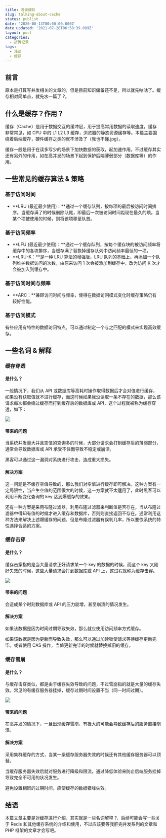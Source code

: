 ```yaml
---
title: 浅谈缓存
slug: talking-about-cache
status: publish
date: '2020-08-13T00:00:00.000Z'
date_updated: '2021-07-28T06:58:39.089Z'
layout: post
categories:
  - 折腾记录
tags:
  - 浅谈
  - 缓存
---
```

## 前言

原本是打算写并发相关的文章的，但是目前知识储备还不足，所以就先咕咕了。缓存相对简单点，就先水一篇了 ?。

## 什么是缓存？作用？

缓存（Cache）是用于数据交互的缓冲层，用于提高常用数据的读取速度，缓存非常常见，如 CPU 中的 L1 L2 L3 缓存，浏览器的静态资源缓存等。本篇主要围绕着后端缓存，硬件缓存之类的就不涉及了（我也不懂.jpg）。

缓存一般是用于在读多写少的场景下加快数据的获取，起加速作用。不过缓存其实还有另外的作用，如在高并发的场景下起到保护后端薄弱部分（数据库等）的作用。

## 一些常见的缓存算法 & 策略

### 基于访问时间

- **LRU (最近最少使用)：**通过一个缓存队列，按每项的最后被访问时间排序。当缓存满了的时候删除队尾，即最后一次被访问时间距现在最久的项。当某个项被使用的时候，则将该项移至队首。

### 基于访问频率

- **LFU (最近最少使用)：**通过一个缓存队列，按每个缓存块的被访问频率将缓存中的各块排序，当缓存满了替换掉缓存队列中访问频率最低的一项。
- **LRU-K：**是一种 LRU 算法的增强版，LRU 队列的基础上，再添加一个队列维护数据访问的次数，由原来访问 1 次会被添加到缓存中，改为访问 K 次才会被加入到缓存中。

### 基于访问时间与频率

- **ARC：**兼顾访问时间与频率，使得在数据访问模式变化时缓存策略仍有较好性能。

### 基于访问模式

有些应用有特性的数据访问特点，可以通过制定一个与之匹配的模式来实现高效缓存。

## 一些名词 & 解释

### 缓存穿透

#### 是什么？

一般情况下，我们从 API 或数据库等高耗时操作取得数据后才会对值进行缓存，如果没有获取值就不进行缓存，而这时候如果我没读取一条不存在的数据，那么该请求每次都会绕过缓存而打到缓存后的数据库或 API，这个过程就被称为缓存穿透，如下：

![](809f6d73-5ee1-4245-bef8-6734d4173de2.jpg)

#### 带来的问题

当系统并发量大并且空值的查询多的时候，大部分请求会打到缓存后的薄弱部分，通常会导致数据库或 API 承受不住而导致不稳定或崩溃。

黑客可以通过这一漏洞对系统进行攻击，造成重大损失。

#### 解决方案

这一问题是不缓存空值导致的，那么我们对空值进行缓存即可解决。这种方案有一定局限性，当产生空值的范围很大的时候，这一方案就不太适用了，此时黑客可以利用不断变化查询的 key 达到爆缓存的效果。

还有一种方案是采用布隆过滤器，利用布隆过滤器来判断值是否存在，当从布隆过滤器中得知有值的时候才进入缓存和数据库，否则则直接返回不存在。通常利用这种方法来解决上述爆缓存的问题，但是布隆过滤器有误判几率，所以要依系统的特性选择合适的方案。

### 缓存击穿

#### 是什么？

缓存击穿指的是当大量请求正好请求某一个 key 的数据的时候，而这个 key 又刚好失效的时候，这些大量请求会打到数据库或 API 上，这过程就称为缓存击穿。

![](77916f18-856d-427b-a3c2-19873ecf23c1.jpg)

#### 带来的问题

会造成某个时刻数据库或 API 的压力剧增，甚至崩溃的情况发生。

#### 解决方案

如果该数据是因为时间过期导致失效，那么就应使用访问频率方式缓存。

如果该数据是因为更新而导致失效，那么可以通过加读锁使请求等待缓存更新完毕。或者使用 CAS 操作，当值更新完毕的时候就替换掉旧的缓存。

### 缓存雪崩

#### 是什么？

与缓存击穿类似，都是由于缓存失效导致的问题，不过雪崩指的就是大量的缓存失效。常见的有缓存服务器挂掉，缓存过期时间设置不当（同一时间过期）。

![](5121966a-8010-449a-8465-0677d4aa0cfd.jpg)

#### 带来的问题

在高并发的情况下，一旦出现缓存雪崩，有极大的可能会导致缓存后的服务直接崩溃。

#### 解决方案

采用集群缓存的方式，当某一条缓存服务器失效的时候还有其他缓存服务器可以顶替。

当缓存服务器失效后就对服务进行降级和限流，通过降低体验来防止后端服务挂掉导致完全不可用的状况发生。

避免设置相同的过期时间，应使缓存的数据错峰失效。

## 结语

本篇文章主要是对缓存进行介绍，其实就是一些名词解释 ?，后续可能会写一些关于 Redis 和其他缓存系统的介绍和使用，不过应该要等我肝完并发系列的文章和 PHP 框架的文章才会写吧。

